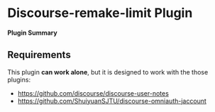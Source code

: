 # **Discourse-remake-limit** Plugin

**Plugin Summary**

## Requirements

This plugin **can work alone**, but it is designed to work with the those plugins:

- https://github.com/discourse/discourse-user-notes
- https://github.com/ShuiyuanSJTU/discourse-omniauth-jaccount
